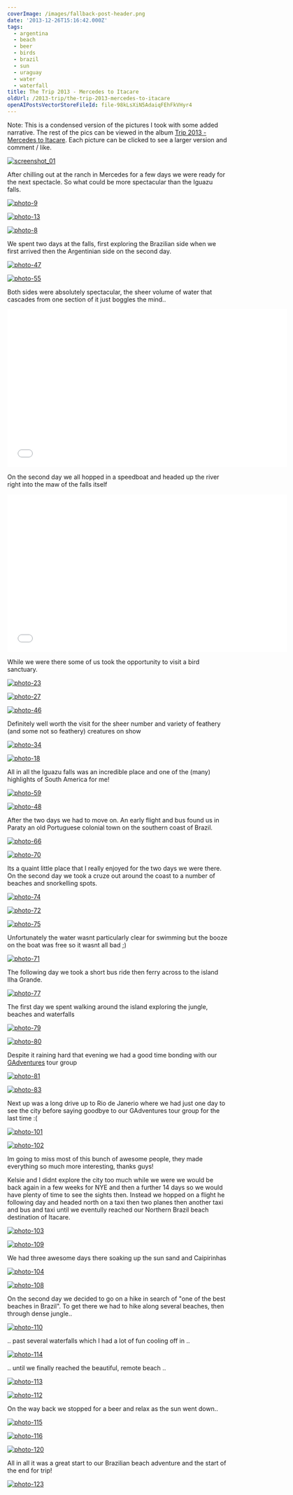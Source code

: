```yaml
---
coverImage: /images/fallback-post-header.png
date: '2013-12-26T15:16:42.000Z'
tags:
  - argentina
  - beach
  - beer
  - birds
  - brazil
  - sun
  - uraguay
  - water
  - waterfall
title: The Trip 2013 - Mercedes to Itacare
oldUrl: /2013-trip/the-trip-2013-mercedes-to-itacare
openAIPostsVectorStoreFileId: file-98kLsXiN5AdaiqFEhFkVHyr4
---
```


Note: This is a condensed version of the pictures I took with some added narrative. The rest of the pics can be viewed in the album [Trip 2013 - Mercedes to Itacare](https://www.facebook.com/media/set/?set=a.10152111043631031.1073741860.593661030&type=1&l=a4ef0bc980). Each picture can be clicked to see a larger version and comment / like.

<!-- more -->

[![screenshot_01](/wp-content/uploads/2013/12/screenshot_011.png)](/wp-content/uploads/2013/12/screenshot_011.png)

After chilling out at the ranch in Mercedes for a few days we were ready for the next spectacle. So what could be more spectacular than the Iguazu falls.

[![photo-9](/wp-content/uploads/2013/12/photo-910.jpg)](https://www.facebook.com/photo.php?fbid=10152111046101031&set=a.10152111043631031.1073741860.593661030&type=3&theater)

[![photo-13](/wp-content/uploads/2013/12/photo-131.jpg)](https://www.facebook.com/photo.php?fbid=10152111046446031&set=a.10152111043631031.1073741860.593661030&type=3&theater)

[![photo-8](/wp-content/uploads/2013/12/photo-810.jpg)](https://www.facebook.com/photo.php?fbid=10152111045116031&set=a.10152111043631031.1073741860.593661030&type=3&theater)

We spent two days at the falls, first exploring the Brazilian side when we first arrived then the Argentinian side on the second day.

[![photo-47](/wp-content/uploads/2013/12/photo-471.jpg)](https://www.facebook.com/photo.php?fbid=10152111051801031&set=a.10152111043631031.1073741860.593661030&type=3&theater)

[![photo-55](/wp-content/uploads/2013/12/photo-551.jpg)](https://www.facebook.com/photo.php?fbid=10152111052741031&set=a.10152111043631031.1073741860.593661030&type=3&theater)

Both sides were absolutely spectacular, the sheer volume of water that cascades from one section of it just boggles the mind..

<iframe width="640" height="360" src="//www.youtube.com/embed/SJFJw3-bdEU" frameborder="0" allowfullscreen></iframe>

On the second day we all hopped in a speedboat and headed up the river right into the maw of the falls itself

<iframe width="640" height="360" src="//www.youtube.com/embed/qA5xkfp9BCU" frameborder="0" allowfullscreen></iframe>

While we were there some of us took the opportunity to visit a bird sanctuary.

[![photo-23](/wp-content/uploads/2013/12/photo-231.jpg)](https://www.facebook.com/photo.php?fbid=10152111047531031&set=a.10152111043631031.1073741860.593661030&type=3&theater)

[![photo-27](/wp-content/uploads/2013/12/photo-271.jpg)](https://www.facebook.com/photo.php?fbid=10152111047996031&set=a.10152111043631031.1073741860.593661030&type=3&theater)

[![photo-46](/wp-content/uploads/2013/12/photo-461.jpg)](https://www.facebook.com/photo.php?fbid=10152111051501031&set=a.10152111043631031.1073741860.593661030&type=3&theater)

Definitely well worth the visit for the sheer number and variety of feathery (and some not so feathery) creatures on show

[![photo-34](/wp-content/uploads/2013/12/photo-341.jpg)](https://www.facebook.com/photo.php?fbid=10152111049006031&set=a.10152111043631031.1073741860.593661030&type=3&theater)

[![photo-18](/wp-content/uploads/2013/12/photo-181.jpg)](https://www.facebook.com/photo.php?fbid=10152111046821031&set=a.10152111043631031.1073741860.593661030&type=3&theater)

All in all the Iguazu falls was an incredible place and one of the (many) highlights of South America for me!

[![photo-59](/wp-content/uploads/2013/12/photo-591.jpg)](https://www.facebook.com/photo.php?fbid=10152111053566031&set=a.10152111043631031.1073741860.593661030&type=3&theater)

[![photo-48](/wp-content/uploads/2013/12/photo-481.jpg)](https://www.facebook.com/photo.php?fbid=10152111052011031&set=a.10152111043631031.1073741860.593661030&type=3&theater)

After the two days we had to move on. An early flight and bus found us in Paraty an old Portuguese colonial town on the southern coast of Brazil.

[![photo-66](/wp-content/uploads/2013/12/photo-661.jpg)](https://www.facebook.com/photo.php?fbid=10152111054876031&set=a.10152111043631031.1073741860.593661030&type=3&theater)

[![photo-70](/wp-content/uploads/2013/12/photo-701.jpg)](https://www.facebook.com/photo.php?fbid=10152111055501031&set=a.10152111043631031.1073741860.593661030&type=3&theater)

Its a quaint little place that I really enjoyed for the two days we were there. On the second day we took a cruze out around the coast to a number of beaches and snorkelling spots.

[![photo-74](/wp-content/uploads/2013/12/photo-741.jpg)](https://www.facebook.com/mikeysee/media_set?set=a.10152111043631031.1073741860.593661030&type=3)

[![photo-72](/wp-content/uploads/2013/12/photo-721.jpg)](https://www.facebook.com/photo.php?fbid=10152111055751031&set=a.10152111043631031.1073741860.593661030&type=3&theater)

[![photo-75](/wp-content/uploads/2013/12/photo-751.jpg)](https://www.facebook.com/photo.php?fbid=10152111056401031&set=a.10152111043631031.1073741860.593661030&type=3&theater)

Unfortunately the water wasnt particularly clear for swimming but the booze on the boat was free so it wasnt all bad ;)

[![photo-71](/wp-content/uploads/2013/12/photo-711.jpg)](https://www.facebook.com/photo.php?fbid=10152111055591031&set=a.10152111043631031.1073741860.593661030&type=3&theater)

The following day we took a short bus ride then ferry across to the island Ilha Grande.

[![photo-77](/wp-content/uploads/2013/12/photo-771.jpg)](https://www.facebook.com/photo.php?fbid=10152111056961031&set=a.10152111043631031.1073741860.593661030&type=3&theater)

The first day we spent walking around the island exploring the jungle, beaches and waterfalls

[![photo-79](/wp-content/uploads/2013/12/photo-791.jpg)](https://www.facebook.com/photo.php?fbid=10152111057221031&set=a.10152111043631031.1073741860.593661030&type=3&theater)

[![photo-80](/wp-content/uploads/2013/12/photo-801.jpg)](https://www.facebook.com/photo.php?fbid=10152111057571031&set=a.10152111043631031.1073741860.593661030&type=3&theater)

Despite it raining hard that evening we had a good time bonding with our [GAdventures](https://www.gadventures.co.uk/) tour group

[![photo-81](/wp-content/uploads/2013/12/photo-811.jpg)](https://www.facebook.com/photo.php?fbid=10152111057471031&set=a.10152111043631031.1073741860.593661030&type=3&theater)

[![photo-83](/wp-content/uploads/2013/12/photo-831.jpg)](https://www.facebook.com/photo.php?fbid=10152111057836031&set=a.10152111043631031.1073741860.593661030&type=3&theater)

Next up was a long drive up to Rio de Janerio where we had just one day to see the city before saying goodbye to our GAdventures tour group for the last time :(

[![photo-101](/wp-content/uploads/2013/12/photo-1011.jpg)](https://www.facebook.com/photo.php?fbid=10152111063461031&set=a.10152111043631031.1073741860.593661030&type=3&theater)

[![photo-102](/wp-content/uploads/2013/12/photo-1021.jpg)](https://www.facebook.com/photo.php?fbid=10152111063621031&set=a.10152111043631031.1073741860.593661030&type=3&theater)

Im going to miss most of this bunch of awesome people, they made everything so much more interesting, thanks guys!

Kelsie and I didnt explore the city too much while we were we would be back again in a few weeks for NYE and then a further 14 days so we would have plenty of time to see the sights then. Instead we hopped on a flight he following day and headed north on a taxi then two planes then another taxi and bus and taxi until we eventully reached our Northern Brazil beach destination of Itacare.

[![photo-103](/wp-content/uploads/2013/12/photo-1031.jpg)](https://www.facebook.com/photo.php?fbid=10152111064651031&set=a.10152111043631031.1073741860.593661030&type=3&theater)

[![photo-109](/wp-content/uploads/2013/12/photo-1091.jpg)](https://www.facebook.com/photo.php?fbid=10152111067551031&set=a.10152111043631031.1073741860.593661030&type=3&theater)

We had three awesome days there soaking up the sun sand and Caipirinhas

[![photo-104](/wp-content/uploads/2013/12/photo-1041.jpg)](https://www.facebook.com/photo.php?fbid=10152111065021031&set=a.10152111043631031.1073741860.593661030&type=3&theater)

[![photo-108](/wp-content/uploads/2013/12/photo-1081.jpg)](https://www.facebook.com/photo.php?fbid=10152111066411031&set=a.10152111043631031.1073741860.593661030&type=3&theater)

On the second day we decided to go on a hike in search of "one of the best beaches in Brazil". To get there we had to hike along several beaches, then through dense jungle..

[![photo-110](/wp-content/uploads/2013/12/photo-1101.jpg)](https://www.facebook.com/photo.php?fbid=10152111068281031&set=a.10152111043631031.1073741860.593661030&type=3&theater)

.. past several waterfalls which I had a lot of fun cooling off in ..

[![photo-114](/wp-content/uploads/2013/12/photo-1141.jpg)](https://www.facebook.com/photo.php?fbid=10152111070901031&set=a.10152111043631031.1073741860.593661030&type=3&theater)

.. until we finally reached the beautiful, remote beach ..

[![photo-113](/wp-content/uploads/2013/12/photo-1131.jpg)](https://www.facebook.com/photo.php?fbid=10152111069586031&set=a.10152111043631031.1073741860.593661030&type=3&theater)

[![photo-112](/wp-content/uploads/2013/12/photo-1121.jpg)](https://www.facebook.com/photo.php?fbid=10152111069241031&set=a.10152111043631031.1073741860.593661030&type=3&theater)

On the way back we stopped for a beer and relax as the sun went down..

[![photo-115](/wp-content/uploads/2013/12/photo-1151.jpg)](https://www.facebook.com/photo.php?fbid=10152111071266031&set=a.10152111043631031.1073741860.593661030&type=3&theater)

[![photo-116](/wp-content/uploads/2013/12/photo-1161.jpg)](https://www.facebook.com/photo.php?fbid=10152111071061031&set=a.10152111043631031.1073741860.593661030&type=3&theater)

[![photo-120](/wp-content/uploads/2013/12/photo-1201.jpg)](https://www.facebook.com/photo.php?fbid=10152111072451031&set=a.10152111043631031.1073741860.593661030&type=3&theater)

All in all it was a great start to our Brazilian beach adventure and the start of the end for trip!

[![photo-123](/wp-content/uploads/2013/12/photo-1231.jpg)](https://www.facebook.com/photo.php?fbid=10152111073326031&set=a.10152111043631031.1073741860.593661030&type=3&theater)
